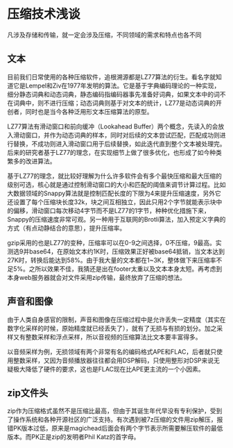 # 压缩技术浅谈

凡涉及存储和传输，就一定会涉及压缩，不同领域的需求和特点也各不同

## 文本

目前我们日常使用的各种压缩软件，追根溯源都是LZ77算法的衍生。看名字就知道它是Lempel和Ziv在1977年发明的算法。它是基于字典编码理论的一种实现，细分静态词典和动态词典，静态编码指编码器事先准备好词典，如果文本中的词不在词典中，则不进行压缩；动态词典则基于对文本的统计，LZ77是动态词典的开创者，同时也是当今各种泛用形文本压缩算法的原型。

LZ77算法有滑动窗口和前向缓冲（Lookahead Buffer）两个概念，先读入的会放入滑动窗口，并作为动态词典的样本，同时对后续的文本尝试匹配，匹配成功则进行替换，不成功则进入滑动窗口用于后续替换，如此迭代直到整个文本被处理完。后来的研究者基于LZ77的理念，在实现细节上做了很多优化，也形成了如今种类繁多的改进算法。

基于LZ77的理念，就比较好理解为什么许多软件会有多个最快压缩和最大压缩的级别可选，核心就是通过控制滑动窗口的大小和匹配的阈值来调节计算过程。比如大数据领域的Snappy算法就是控制匹配长度的下限为4来提升压缩速度，另外它还设置了每个压缩块长度32k，块之间互相独立，因此只用2个字节就能表示块中的偏移，滑动窗口每次移动4字节而不是LZ77的1字节，种种优化措施下来，Snappy的压缩速度非常可观。另一种用于互联网的Brotli算法，加入预定义字典的方式（有点动静结合的意思），提升压缩率。

gzip采用的也是LZ77的变种，压缩率可以在0-9之间选择，0不压缩，9最高。实测选9并base64，在原始文本约1K时，压缩效果正好被base64抵销，当文本达到27K时，转换后能达到58%。由于我大量的文本都在1~3K，整体做下来压缩率不足5%。之所以效果不佳，我猜还是出在footer太重以及文本本身太短。再考虑到本身web服务器就会对文件采用zip传输，最终放弃了压缩的想法。

## 声音和图像

由于人类自身感官的限制，声音和图像在压缩过程中是允许丢失一定精度（其实在数字化采样的时候，原始精度就已经丢失了），就有了无损与有损的划分。加之采样又有整数采样和浮点采样，所以音视频的压缩算法比文本要丰富得多。

以音频采样为例，无损领域有两个非常有名的编码格式APE和FLAC，后者就只使用整数采样，又因为音频播放器往往都会用DSP解码，只使用整形对DSP来说无疑极大降低了硬件的要求，这也是FLAC现在比APE更主流的一个小因素。

## zip文件头

zip作为压缩格式虽然不是压缩比最高，但由于其诞生年代早没有专利保护，受到了操作系统和各种开源社区的广泛支持。有次遇到被7z压缩的文件用zip解压，报错PK版本过低，原来是magichead后面会有两个字节表示所需要解压软件的最低版本。而PK正是zip的发明者Phil Katz的首字母。